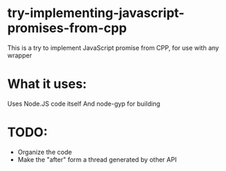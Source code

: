 # try-implementing-javascript-promises-from-cpp
This is a try to implement JavaScript promise from CPP, for use with any wrapper

# What it uses:
Uses Node.JS code itself
And node-gyp for building

# TODO:
- Organize the code
- Make the "after" form a thread generated by other API
